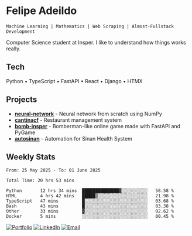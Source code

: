 # Felipe Adeildo

```
Machine Learning | Mathematics | Web Scraping | Almost-Fullstack Development
```

Computer Science student at Insper. I like to understand how things works really.

## Tech
Python • TypeScript • FastAPI • React • Django • HTMX

## Projects
- **[neural-network](https://github.com/felipeadeildo/neural-network)** - Neural network from scratch using NumPy
- **[cantinacf](https://github.com/felipeadeildo/cantinacf)** - Restaurant management system
- **[bomb-insper](https://github.com/insper-dev/bomb)** - Bomberman-like online game made with FastAPI and PyGame 
- **[autosinan](https://github.com/felipeadeildo/autosinan)** - Automation for Sinan Health System

## Weekly Stats
<!--START_SECTION:waka-->

```ansi
From: 25 May 2025 - To: 01 June 2025

Total Time: 20 hrs 53 mins

Python       12 hrs 34 mins  ██████████████▓░░░░░░░░░░   58.58 %
HTML         4 hrs 42 mins   █████▒░░░░░░░░░░░░░░░░░░░   21.98 %
TypeScript   47 mins         █░░░░░░░░░░░░░░░░░░░░░░░░   03.68 %
Bash         43 mins         █░░░░░░░░░░░░░░░░░░░░░░░░   03.38 %
Other        33 mins         ▓░░░░░░░░░░░░░░░░░░░░░░░░   02.62 %
Docker       5 mins          ░░░░░░░░░░░░░░░░░░░░░░░░░   00.45 %
```

<!--END_SECTION:waka-->

[![Portfolio](https://img.shields.io/badge/felipeadeildo.com-FF6B6B?style=flat-square&logo=firefox&logoColor=white)](https://felipeadeildo.com)
[![LinkedIn](https://img.shields.io/badge/LinkedIn-0077B5?style=flat-square&logo=linkedin&logoColor=white)](https://linkedin.com/in/felipeadeildo)
[![Email](https://img.shields.io/badge/Email-D14836?style=flat-square&logo=gmail&logoColor=white)](mailto:contato@felipeadeildo.com)
